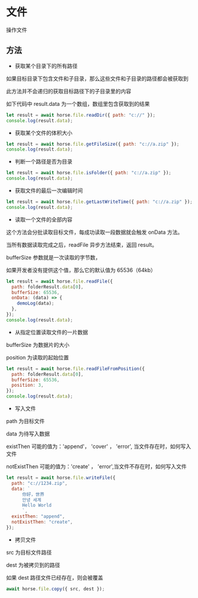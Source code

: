 # 文件

操作文件

## 方法

- 获取某个目录下的所有路径

如果目标目录下包含文件和子目录，那么这些文件和子目录的路径都会被获取到

此方法并不会递归的获取目标路径下的子目录里的内容

如下代码中 result.data 为一个数组，数组里包含获取到的结果

```javascript
let result = await horse.file.readDir({ path: "c://" });
console.log(result.data);
```

- 获取某个文件的体积大小

```javascript
let result = await horse.file.getFileSize({ path: "c://a.zip" });
console.log(result.data);
```

- 判断一个路径是否为目录

```javascript
let result = await horse.file.isFolder({ path: "c://a.zip" });
console.log(result.data);
```

- 获取文件的最后一次编辑时间

```javascript
let result = await horse.file.getLastWriteTime({ path: "c://a.zip" });
console.log(result.data);
```

- 读取一个文件的全部内容

这个方法会分批读取目标文件，每成功读取一段数据就会触发 onData 方法。

当所有数据读取完成之后，readFile 异步方法结束，返回 result。

bufferSize 参数就是一次读取的字节数，

如果开发者没有提供这个值，那么它的默认值为 65536（64kb）

```javascript
let result = await horse.file.readFile({
  path: folderResult.data[0],
  bufferSize: 65536,
  onData: (data) => {
    demoLog(data);
  },
});
console.log(result.data);
```

- 从指定位置读取文件的一片数据

bufferSize 为数据片的大小

position 为读取的起始位置

```javascript
let result = await horse.file.readFileFromPosition({
  path: folderResult.data[0],
  bufferSize: 65536,
  position: 3,
});
console.log(result.data);
```

- 写入文件

path 为目标文件

data 为待写入数据

existThen 可能的值为：'append'， 'cover' ， 'error', 当文件存在时，如何写入文件

notExistThen 可能的值为：'create' ， 'error',当文件不存在时，如何写入文件

```javascript
let result = await horse.file.writeFile({
  path: "c://1234.zip",
  data: `
      你好，世界
      안녕 세계
      Hello World
      `,
  existThen: "append",
  notExistThen: "create",
});
```

- 拷贝文件

src 为目标文件路径

dest 为被拷贝到的路径

如果 dest 路径文件已经存在，则会被覆盖

```javascript
await horse.file.copy({ src, dest });
```

